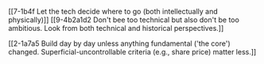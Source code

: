 [[7-1b4f Let the tech decide where to go (both intellectually and physically)]]
[[9-4b2a1d2 Don't bee too technical but also don't be too ambitious. Look from both technical and historical perspectives.]]

[[2-1a7a5 Build day by day unless anything fundamental ('the core') changed. Superficial-uncontrollable criteria (e.g., share price) matter less.]]